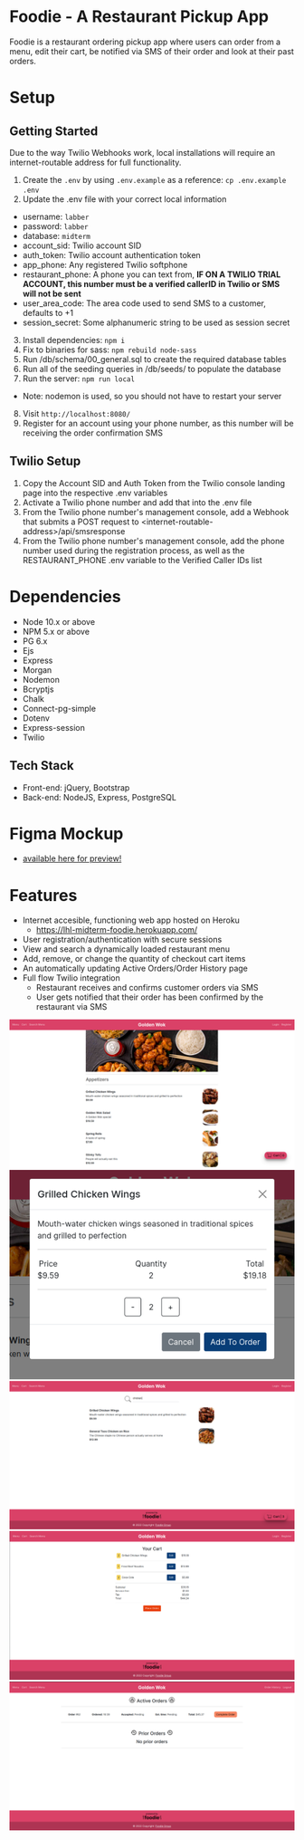 Foodie - A Restaurant Pickup App
=========
Foodie is a restaurant ordering pickup app where users can order from a menu, edit their cart, be notified via SMS of their order and look at their past orders.

# Setup
## Getting Started

Due to the way Twilio Webhooks work, local installations will require an internet-routable address for full functionality.

1. Create the `.env` by using `.env.example` as a reference: `cp .env.example .env`
2. Update the .env file with your correct local information 
  - username: `labber` 
  - password: `labber` 
  - database: `midterm`
  - account_sid: Twilio account SID
  - auth_token: Twilio account authentication token
  - app_phone: Any registered Twilio softphone
  - restaurant_phone: A phone you can text from, **IF ON A TWILIO TRIAL ACCOUNT, this number must be a verified callerID in Twilio or SMS will not be sent**
  - user_area_code: The area code used to send SMS to a customer, defaults to +1
  - session_secret: Some alphanumeric string to be used as session secret
3. Install dependencies: `npm i`
4. Fix to binaries for sass: `npm rebuild node-sass`
5. Run /db/schema/00_general.sql to create the required database tables
6. Run all of the seeding queries in /db/seeds/ to populate the database
7. Run the server: `npm run local`
  - Note: nodemon is used, so you should not have to restart your server
8. Visit `http://localhost:8080/`
9. Register for an account using your phone number, as this number will be receiving the order confirmation SMS

## Twilio Setup

1. Copy the Account SID and Auth Token from the Twilio console landing page into the respective .env variables
2. Activate a Twilio phone number and add that into the .env file
3. From the Twilio phone number's management console, add a Webhook that submits a POST request to \<internet-routable-address\>/api/smsresponse
4. From the Twilio phone number's management console, add the phone number used during the registration process, as well as the RESTAURANT_PHONE .env variable to the Verified Caller IDs list

# Dependencies

- Node 10.x or above
- NPM 5.x or above
- PG 6.x
- Ejs
- Express
- Morgan
- Nodemon
- Bcryptjs
- Chalk
- Connect-pg-simple
- Dotenv
- Express-session
- Twilio

## Tech Stack
- Front-end: jQuery, Bootstrap
- Back-end: NodeJS, Express, PostgreSQL

# Figma Mockup
- [available here for preview!](https://www.figma.com/file/Z80zlJ6iuhuxJ72g0bQsYC/Assets-%2B-pages?node-id=4%3A14)


# Features

- Internet accesible, functioning web app hosted on Heroku
  - https://lhl-midterm-foodie.herokuapp.com/
- User registration/authentication with secure sessions
- View and search a dynamically loaded restaurant menu
- Add, remove, or change the quantity of checkout cart items
- An automatically updating Active Orders/Order History page 
- Full flow Twilio integration
  - Restaurant receives and confirms customer orders via SMS
  - User gets notified that their order has been confirmed by the restaurant via SMS
  
![Menu](https://github.com/robotsch/Foodie/blob/main/docs/landing-page.png)
![Select food item](https://github.com/robotsch/Foodie/blob/main/docs/select-fooditem.png)
![Search menu](https://github.com/robotsch/Foodie/blob/main/docs/search.png)
![Cart with items](https://github.com/robotsch/Foodie/blob/main/docs/cart-with-items.png)
![Order history](https://github.com/robotsch/Foodie/blob/main/docs/active-orders.png)
